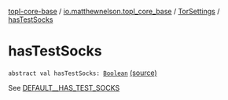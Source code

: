 [topl-core-base](../../index.md) / [io.matthewnelson.topl_core_base](../index.md) / [TorSettings](index.md) / [hasTestSocks](./has-test-socks.md)

# hasTestSocks

`abstract val hasTestSocks: `[`Boolean`](https://kotlinlang.org/api/latest/jvm/stdlib/kotlin/-boolean/index.html) [(source)](https://github.com/05nelsonm/TorOnionProxyLibrary-Android/blob/master/topl-core-base/src/main/java/io/matthewnelson/topl_core_base/TorSettings.kt#L295)

See [DEFAULT__HAS_TEST_SOCKS](-d-e-f-a-u-l-t__-h-a-s_-t-e-s-t_-s-o-c-k-s.md)

